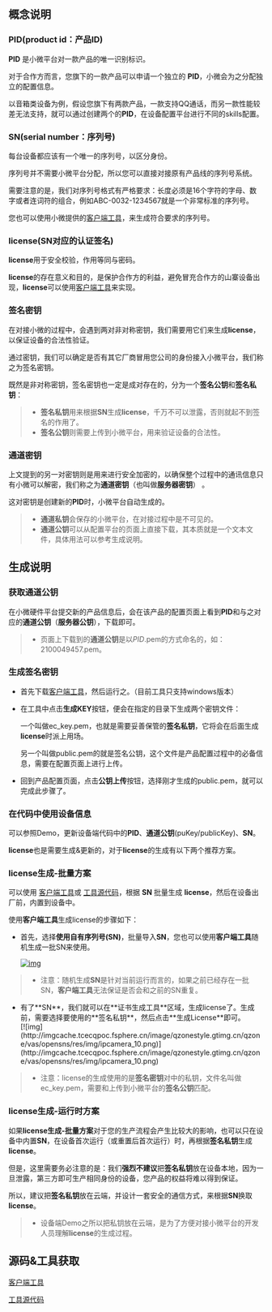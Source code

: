 
## 概念说明

### PID(product id：产品ID)
**PID** 是小微平台对一款产品的唯一识别标识。

对于合作方而言，您旗下的一款产品可以申请一个独立的 **PID**，小微会为之分配独立的配置信息。

以音箱类设备为例，假设您旗下有两款产品，一款支持QQ通话，而另一款性能较差无法支持，就可以通过创建两个的**PID**，在设备配置平台进行不同的skills配置。

### SN(serial number：序列号)

每台设备都应该有一个唯一的序列号，以区分身份。

序列号并不需要小微平台分配，所以您可以直接对接原有产品线的序列号系统。

需要注意的是，我们对序列号格式有严格要求：长度必须是16个字符的字母、数字或者连词符的组合，例如ABC-0032-1234567就是一个非常标准的序列号。

您也可以使用小微提供的[客户端工具](http://imgcache.tcecqpoc.fsphere.cn/image/qzonestyle.gtimg.cn/qzone/vas/opensns/res/doc/key_tools_v3.01.zip)，来生成符合要求的序列号。

### license(SN对应的认证签名)

**license**用于安全校验，作用等同与密码。

**license**的存在意义和目的，是保护合作方的利益，避免冒充合作方的山寨设备出现，**license**可以使用[客户端工具](http://imgcache.tcecqpoc.fsphere.cn/image/qzonestyle.gtimg.cn/qzone/vas/opensns/res/doc/key_tools_v3.01.zip)来实现。

### 签名密钥
在对接小微的过程中，会遇到两对非对称密钥，我们需要用它们来生成**license**，以保证设备的合法性验证。

通过密钥，我们可以确定是否有其它厂商冒用您公司的身份接入小微平台，我们称之为签名密钥。

既然是非对称密钥，签名密钥也一定是成对存在的，分为一个**签名公钥**和**签名私钥**：

> *   **签名私钥**用来根据**SN**生成**license**，千万不可以泄露，否则就起不到签名的作用了。
> *   **签名公钥**则需要上传到小微平台，用来验证设备的合法性。

### 通道密钥

上文提到的另一对密钥则是用来进行安全加密的，以确保整个过程中的通讯信息只有小微可以解密，我们称之为**通道密钥**（也叫做**服务器密钥**） 。

这对密钥是创建新的**PID**时，小微平台自动生成的。

> *   **通道私钥**会保存的小微平台，在对接过程中是不可见的。
> *   **通道公钥**可以从配置平台的页面上直接下载，其本质就是一个文本文件，具体用法可以参考生成说明。

## 生成说明

### 获取通道公钥

在小微硬件平台提交新的产品信息后，会在该产品的配置页面上看到**PID**和与之对应的**通道公钥**（**服务器公钥**），下载即可。

> *   页面上下载到的**通道公钥**是以$PID$.pem的方式命名的，如：2100049457.pem。

### 生成签名密钥

*   首先下载[客户端工具](http://imgcache.tcecqpoc.fsphere.cn/image/qzonestyle.gtimg.cn/qzone/vas/opensns/res/doc/key_tools_v3.01.zip)，然后运行之。（目前工具只支持windows版本）

*   在工具中点击**生成KEY**按钮，便会在指定的目录下生成两个密钥文件：

    一个叫做ec_key.pem，也就是需要妥善保管的**签名私钥**，它将会在后面生成**license**时派上用场。

    另一个叫做public.pem的就是签名公钥，这个文件是产品配置过程中的必备信息，需要在配置页面上进行上传。

*  回到产品配置页面，点击**公钥上传**按钮，选择刚才生成的public.pem，就可以完成此步骤了。

### 在代码中使用设备信息

 可以参照Demo，更新设备端代码中的**PID**、**通道公钥**(puKey/publicKey)、**SN**。

 **license**也是需要生成&更新的，对于**license**的生成有以下两个推荐方案。

### license生成-批量方案

可以使用 [客户端工具](http://imgcache.tcecqpoc.fsphere.cn/image/qzonestyle.gtimg.cn/qzone/vas/opensns/res/doc/key_tools_v3.01.zip)或 [工具源代码](http://imgcache.tcecqpoc.fsphere.cn/image/qzonestyle.gtimg.cn/qzone/vas/opensns/res/doc/KeySnLicense_v1.0.tar.bz2)，根据 **SN** 批量生成 **license**，然后在设备出厂前，内置到设备中。

使用**客户端工具**生成license的步骤如下：

*   首先，选择**使用自有序列号(SN)**，批量导入**SN**，您也可以使用**客户端工具**随机生成一批SN来使用。

    [![img](http://imgcache.tcecqpoc.fsphere.cn/image/qzonestyle.gtimg.cn/qzone/vas/opensns/res/img/ipcamera_9.png)](http://imgcache.tcecqpoc.fsphere.cn/image/qzonestyle.gtimg.cn/qzone/vas/opensns/res/img/ipcamera_9.png)

> *   注意：随机生成**SN**是针对当前运行而言的，如果之前已经存在一批SN，**客户端工具**无法保证是否会和之前的SN重复。

*   <div class="md-text">有了**SN**，我们就可以在**证书生成工具**区域，生成license了。生成前，需要选择要使用的**签名私钥**，然后点击**生成License**即可。</div>

    <div class="col-sm-12">[![img](http://imgcache.tcecqpoc.fsphere.cn/image/qzonestyle.gtimg.cn/qzone/vas/opensns/res/img/ipcamera_10.png)](http://imgcache.tcecqpoc.fsphere.cn/image/qzonestyle.gtimg.cn/qzone/vas/opensns/res/img/ipcamera_10.png)</div>

> *   注意：license的生成使用的是**签名密钥**对中的私钥，文件名叫做ec_key.pem，需要和上传到小微平台的**签名公钥**匹配。

### license生成-运行时方案

如果**license生成-批量方案**对于您的生产流程会产生比较大的影响，也可以只在设备中内置**SN**，在设备首次运行（或重置后首次运行）时，再根据**签名私钥**生成**license**。

但是，这里需要务必注意的是：我们**强烈不建议**把**签名私钥**放在设备本地，因为一旦泄露，第三方即可生产相同身份的设备，您产品的权益将难以得到保证。

所以，建议把**签名私钥**放在云端，并设计一套安全的通信方式，来根据**SN**换取**license**。

> *   设备端Demo之所以把私钥放在云端，是为了方便对接小微平台的开发人员理解**license**的生成过程。

## 源码&工具获取
[客户端工具](http://imgcache.tcecqpoc.fsphere.cn/image/qzonestyle.gtimg.cn/qzone/vas/opensns/res/doc/key_tools_v3.01.zip)

[工具源代码](http://imgcache.tcecqpoc.fsphere.cn/image/qzonestyle.gtimg.cn/qzone/vas/opensns/res/doc/KeySnLicense_v1.0.tar.bz2)
